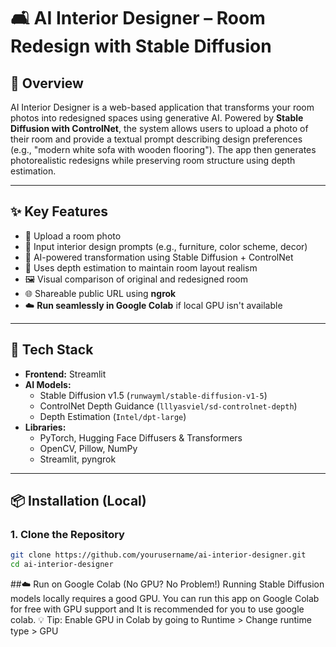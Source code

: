 # 🛋️ AI Interior Designer – Room Redesign with Stable Diffusion

## 📌 Overview

AI Interior Designer is a web-based application that transforms your room photos into redesigned spaces using generative AI. Powered by **Stable Diffusion with ControlNet**, the system allows users to upload a photo of their room and provide a textual prompt describing design preferences (e.g., "modern white sofa with wooden flooring"). The app then generates photorealistic redesigns while preserving room structure using depth estimation.

---

## ✨ Key Features

- 📸 Upload a room photo
- 💬 Input interior design prompts (e.g., furniture, color scheme, decor)
- 🧠 AI-powered transformation using Stable Diffusion + ControlNet
- 🎯 Uses depth estimation to maintain room layout realism
- 🖼️ Visual comparison of original and redesigned room
- 🌐 Shareable public URL using **ngrok**
- ☁️ **Run seamlessly in Google Colab** if local GPU isn't available

---

## 🧰 Tech Stack

- **Frontend:** Streamlit
- **AI Models:**
  - Stable Diffusion v1.5 (`runwayml/stable-diffusion-v1-5`)
  - ControlNet Depth Guidance (`lllyasviel/sd-controlnet-depth`)
  - Depth Estimation (`Intel/dpt-large`)
- **Libraries:** 
  - PyTorch, Hugging Face Diffusers & Transformers
  - OpenCV, Pillow, NumPy
  - Streamlit, pyngrok

---

## 📦 Installation (Local)

### 1. Clone the Repository

```bash
git clone https://github.com/yourusername/ai-interior-designer.git
cd ai-interior-designer
```

##☁️ Run on Google Colab (No GPU? No Problem!)
Running Stable Diffusion models locally requires a good GPU. You can run this app on Google Colab for free with GPU support and It is recommended for you to use google colab.
💡 Tip: Enable GPU in Colab by going to Runtime > Change runtime type > GPU
